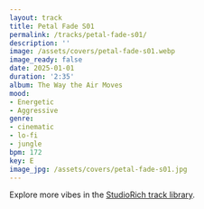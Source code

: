 ```yaml
---
layout: track
title: Petal Fade S01
permalink: /tracks/petal-fade-s01/
description: ''
image: /assets/covers/petal-fade-s01.webp
image_ready: false
date: 2025-01-01
duration: '2:35'
album: The Way the Air Moves
mood:
- Energetic
- Aggressive
genre:
- cinematic
- lo-fi
- jungle
bpm: 172
key: E
image_jpg: /assets/covers/petal-fade-s01.jpg
---
```


Explore more vibes in the [StudioRich track library](/tracks/).
